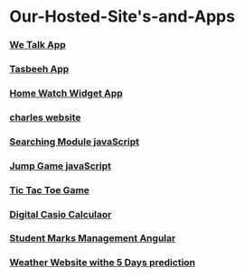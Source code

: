 # Our-Hosted-Site's-and-Apps

### [We Talk App](https://wetalkapp.netlify.app)
### [Tasbeeh App](https://ctrtasbeeh.netlify.app)
### [Home Watch Widget App](https://homewatchapp.netlify.app/)
### [charles website](https://charlesapp.netlify.app)
### [Searching Module javaScript](https://searchingmoduleapp.netlify.app)
### [Jump Game javaScript](https://jumpgameapp.netlify.app)
### [Tic Tac Toe Game](https://colorwintoplay.netlify.app)
### [Digital Casio Calculaor](https://casiocalculatorweb.netlify.app/)
### [Student Marks Management Angular](https://stdmarksapp.netlify.app)
### [Weather Website withe 5 Days prediction](https://appweathercom.netlify.app)

